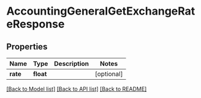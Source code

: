 # AccountingGeneralGetExchangeRateResponse

## Properties
Name | Type | Description | Notes
------------ | ------------- | ------------- | -------------
**rate** | **float** |  | [optional] 

[[Back to Model list]](../README.md#documentation-for-models) [[Back to API list]](../README.md#documentation-for-api-endpoints) [[Back to README]](../README.md)


